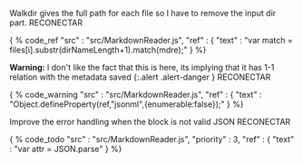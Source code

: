 Walkdir gives the full path for each file so I have to remove the input dir part. RECONECTAR

{ % code_ref
    "src" : "src/MarkdownReader.js",
    "ref" : {
        "text" : "var match = files[i].substr(dirNameLength+1).match(mdre);"
    }
%}

**Warning:**
I don't like the fact that this is here, its implying that it has 1-1 relation with the metadata saved
{:.alert .alert-danger } RECONECTAR

{ % code_warning
    "src" : "src/MarkdownReader.js",
    "ref" : {
        "text" : "Object.defineProperty(ref,\"jsonml\",{enumerable:false});"
    }
%}




Improve the error handling when the block is not valid JSON RECONECTAR

{ % code_todo
    "src" : "src/MarkdownReader.js",
    "priority" : 3,
    "ref" : {
        "text" : "var attr = JSON.parse"
    }
%}
